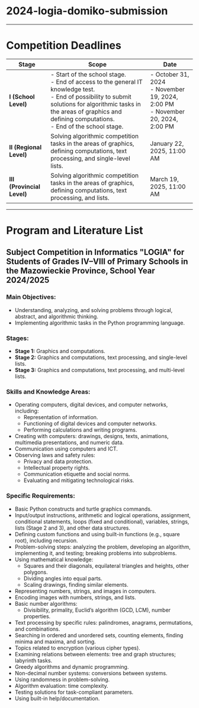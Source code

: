 # 2024-logia-domiko-submission

----------------------------------

# Competition Deadlines

| Stage             | Scope                                                                                                                                                          | Date                              |
|-------------------|----------------------------------------------------------------------------------------------------------------------------------------------------------------|-----------------------------------|
| **I (School Level)**   | - Start of the school stage. <br> - End of access to the general IT knowledge test. <br> - End of possibility to submit solutions for algorithmic tasks in the areas of graphics and defining computations. <br> - End of the school stage. | - October 31, 2024 <br> - November 19, 2024, 2:00 PM <br> - November 20, 2024, 2:00 PM |
| **II (Regional Level)** | Solving algorithmic competition tasks in the areas of graphics, defining computations, text processing, and single-level lists.                           | January 22, 2025, 11:00 AM        |
| **III (Provincial Level)** | Solving algorithmic competition tasks in the areas of graphics, defining computations, text processing, and lists.                                           | March 19, 2025, 11:00 AM          |

----------------------------------
# Program and Literature List
## Subject Competition in Informatics "LOGIA" for Students of Grades IV–VIII of Primary Schools in the Mazowieckie Province, School Year 2024/2025

### Main Objectives:
- Understanding, analyzing, and solving problems through logical, abstract, and algorithmic thinking.
- Implementing algorithmic tasks in the Python programming language.

### Stages:
- **Stage 1:** Graphics and computations.
- **Stage 2:** Graphics and computations, text processing, and single-level lists.
- **Stage 3:** Graphics and computations, text processing, and multi-level lists.

### Skills and Knowledge Areas:
- Operating computers, digital devices, and computer networks, including:
  - Representation of information.
  - Functioning of digital devices and computer networks.
  - Performing calculations and writing programs.
- Creating with computers: drawings, designs, texts, animations, multimedia presentations, and numeric data.
- Communication using computers and ICT.
- Observing laws and safety rules:
  - Privacy and data protection.
  - Intellectual property rights.
  - Communication etiquette and social norms.
  - Evaluating and mitigating technological risks.

### Specific Requirements:
- Basic Python constructs and turtle graphics commands.
- Input/output instructions, arithmetic and logical operations, assignment, conditional statements, loops (fixed and conditional), variables, strings, lists (Stage 2 and 3), and other data structures.
- Defining custom functions and using built-in functions (e.g., square root), including recursion.
- Problem-solving steps: analyzing the problem, developing an algorithm, implementing it, and testing; breaking problems into subproblems.
- Using mathematical knowledge:
  - Squares and their diagonals, equilateral triangles and heights, other polygons.
  - Dividing angles into equal parts.
  - Scaling drawings, finding similar elements.
- Representing numbers, strings, and images in computers.
- Encoding images with numbers, strings, and lists.
- Basic number algorithms:
  - Divisibility, primality, Euclid’s algorithm (GCD, LCM), number properties.
- Text processing by specific rules: palindromes, anagrams, permutations, and combinations.
- Searching in ordered and unordered sets, counting elements, finding minima and maxima, and sorting.
- Topics related to encryption (various cipher types).
- Examining relations between elements: tree and graph structures; labyrinth tasks.
- Greedy algorithms and dynamic programming.
- Non-decimal number systems: conversions between systems.
- Using randomness in problem-solving.
- Algorithm evaluation: time complexity.
- Testing solutions for task-compliant parameters.
- Using built-in help/documentation.
